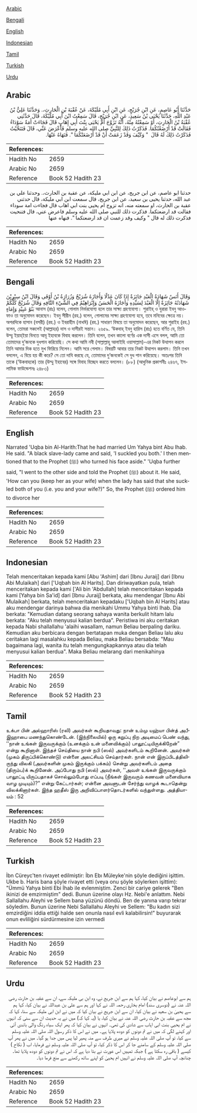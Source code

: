 [Arabic](#arabic)

[Bengali](#bengali)

[English](#english)

[Indonesian](#indonesian)

[Tamil](#tamil)

[Turkish](#turkish)

[Urdu](#urdu)

## Arabic


<div dir="rtl" lang="ar" style={{fontSize:'larger',backgroundColor:'#f8f9fa',padding:20}}>
حَدَّثَنَا أَبُو عَاصِمٍ، عَنِ ابْنِ جُرَيْجٍ، عَنِ ابْنِ أَبِي مُلَيْكَةَ، عَنْ عُقْبَةَ بْنِ الْحَارِثِ،‏.‏ وَحَدَّثَنَا عَلِيُّ بْنُ عَبْدِ اللَّهِ، حَدَّثَنَا يَحْيَى بْنُ سَعِيدٍ، عَنِ ابْنِ جُرَيْجٍ، قَالَ سَمِعْتُ ابْنَ أَبِي مُلَيْكَةَ، قَالَ حَدَّثَنِي عُقْبَةُ بْنُ الْحَارِثِ، أَوْ سَمِعْتُهُ مِنْهُ، أَنَّهُ تَزَوَّجَ أُمَّ يَحْيَى بِنْتَ أَبِي إِهَابٍ قَالَ فَجَاءَتْ أَمَةٌ سَوْدَاءُ فَقَالَتْ قَدْ أَرْضَعْتُكُمَا‏.‏ فَذَكَرْتُ ذَلِكَ لِلنَّبِيِّ صلى الله عليه وسلم فَأَعْرَضَ عَنِّي، قَالَ فَتَنَحَّيْتُ فَذَكَرْتُ ذَلِكَ لَهُ قَالَ ‏ "‏ وَكَيْفَ وَقَدْ زَعَمَتْ أَنْ قَدْ أَرْضَعَتْكُمَا ‏"‏‏.‏ فَنَهَاهُ عَنْهَا‏.‏
</div>
<div style={{backgroundColor:'#f8f9fa',padding:20, marginBottom: 10}}><table> <thead> <tr> <th>References:</th> <th></th> </tr> </thead> <tbody><tr><td>Hadith No</td><td>2659</td></tr><tr><td>Arabic No</td><td>2659</td></tr><tr><td>Reference</td><td>Book 52 Hadith 23</td></tr></tbody></table></div>


<div dir="rtl" lang="ar" style={{fontSize:'larger',backgroundColor:'#f8f9fa',padding:20}}>
حدثنا ابو عاصم، عن ابن جريج، عن ابن ابي مليكة، عن عقبة بن الحارث،. وحدثنا علي بن عبد الله، حدثنا يحيى بن سعيد، عن ابن جريج، قال سمعت ابن ابي مليكة، قال حدثني عقبة بن الحارث، او سمعته منه، انه تزوج ام يحيى بنت ابي اهاب قال فجاءت امة سوداء فقالت قد ارضعتكما. فذكرت ذلك للنبي صلى الله عليه وسلم فاعرض عني، قال فتنحيت فذكرت ذلك له قال " وكيف وقد زعمت ان قد ارضعتكما ". فنهاه عنها
</div>
<div style={{backgroundColor:'#f8f9fa',padding:20, marginBottom: 10}}><table> <thead> <tr> <th>References:</th> <th></th> </tr> </thead> <tbody><tr><td>Hadith No</td><td>2659</td></tr><tr><td>Arabic No</td><td>2659</td></tr><tr><td>Reference</td><td>Book 52 Hadith 23</td></tr></tbody></table></div>

## Bengali


<div dir="ltr" lang="bn" style={{fontSize:'larger',backgroundColor:'#f8f9fa',padding:20}}>
وَقَالَ أَنَسٌ شَهَادَةُ الْعَبْدِ جَائِزَةٌ إِذَا كَانَ عَدْلًا وَأَجَازَهُ شُرَيْحٌ وَزُرَارَةُ بْنُ أَوْفَى وَقَالَ ابْنُ سِيْرِيْنَ شَهَادَتُهُ جَائِزَةٌ إِلَّا الْعَبْدَ لِسَيِّدِهِ وَأَجَازَهُ الْحَسَنُ وَإِبْرَاهِيْمُ فِي الشَّيْءِ التَّافِهِ وَقَالَ شُرَيْحٌ كُلُّكُمْ بَنُوْ عَبِيْدٍ وَإِمَاءٍ আনাস (রাঃ) বলেন, গোলাম নির্ভরযোগ্য হলে তার সাক্ষ্য গ্রহণযোগ্য। শুরাইহ্ ও যুরারা ইবনু আওফাও তা অনুমোদন করেছেন। ইবনু সীরীন (রহ.) বলেন, গোলামের সাক্ষ্য গ্রহণযোগ্য হবে, তবে মনিবের ক্ষেত্রে নয়। অপরদিকে হাসান (বসরী) (রহ.) ও ইবরাহীম (নাখঈ) (রহ.) সাধারণ বিষয়ে তা অনুমোদন করেছেন, আর শুরাইহ (রহ.) বলেন, তোমরা সকলেই (আল্লাহর) দাস ও দাসীরই সন্তান। ২৬৫৯. ‘উকবাহ্ ইবনু হারিস (রাঃ) হতে বর্ণিত যে, তিনি উম্মু ইয়াহ্ইয়া বিনতে আবূ ইহাবকে বিবাহ করলেন। তিনি বলেন, তখন কালো বর্ণের এক দাসী এসে বলল, আমি তো তোমাদের দু’জনকে দুধপান করিয়েছি। সে কথা আমি নবী (সাল্লাল্লাহু আলাইহি ওয়াসাল্লাম)-এর নিকট উত্থাপন করলে তিনি আমার দিক হতে মুখ ফিরিয়ে নিলেন। আমি সরে গেলাম। বিষয়টি আবার তার নিকট উত্থাপন করলাম। তিনি তখন বললেন, এ বিয়ে হয় কী করে? সে তো দাবি করছে যে, তোমাদের দু’জনকেই সে দুধ পান করিয়েছে। অতঃপর তিনি তাকে (‘উকবাহকে) তার (উম্মু ইহাবের) সঙ্গে বিবাহ বিচ্ছেদ করতে বললেন। (৮৮) (আধুনিক প্রকাশনীঃ ২৪৬৭, ইসলামিক ফাউন্ডেশনঃ ২৪৮৩)
</div>
<div style={{backgroundColor:'#f8f9fa',padding:20, marginBottom: 10}}><table> <thead> <tr> <th>References:</th> <th></th> </tr> </thead> <tbody><tr><td>Hadith No</td><td>2659</td></tr><tr><td>Arabic No</td><td>2659</td></tr><tr><td>Reference</td><td>Book 52 Hadith 23</td></tr></tbody></table></div>

## English


<div dir="ltr" lang="en" style={{fontSize:'larger',backgroundColor:'#f8f9fa',padding:20}}>
Narrated 'Uqba bin Al-Harith:That he had married Um Yahya bint Abu Ihab. He said. "A black slave-lady came and said, 'I suckled you both.' I then mentioned that to the Prophet (ﷺ) who turned his face aside." 'Uqba further said, "I went to the other side and told the Prophet (ﷺ) about it. He said, 'How can you (keep her as your wife) when the lady has said that she suckled both of you (i.e. you and your wife?)" So, the Prophet (ﷺ) ordered him to divorce her
</div>
<div style={{backgroundColor:'#f8f9fa',padding:20, marginBottom: 10}}><table> <thead> <tr> <th>References:</th> <th></th> </tr> </thead> <tbody><tr><td>Hadith No</td><td>2659</td></tr><tr><td>Arabic No</td><td>2659</td></tr><tr><td>Reference</td><td>Book 52 Hadith 23</td></tr></tbody></table></div>

## Indonesian


<div dir="ltr" lang="id" style={{fontSize:'larger',backgroundColor:'#f8f9fa',padding:20}}>
Telah menceritakan kepada kami [Abu 'Ashim] dari [Ibnu Juraij] dari [Ibnu Abi Mulaikah] dari ['Uqbah bin Al Harits]. Dan diriwayatkan pula, telah menceritakan kepada kami ['Ali bin 'Abdullah] telah menceritakan kepada kami [Yahya bin Sa'id] dari [Ibnu Juraij] berkata, aku mendengar [Ibnu Abi Mulaikah] berkata, telah menceritakan kepadaku ['Uqbah bin Al Harits] atau aku mendengar darinya bahwa dia menikahi Ummu Yahya binti Ihab. Dia berkata: "Kemudian datang seorang sahaya wanita berkulit hitam lalu berkata: "Aku telah menyusui kalian berdua". Peristiwa ini aku ceritakan kepada Nabi shallallahu 'alaihi wasallam, namun Beliau berpaling dariku. Kemudian aku berbicara dengan bertatapan muka dengan Beliau lalu aku ceritakan lagi masalahku kepada Beliau, maka Beliau bersabda: "Mau bagaimana lagi, wanita itu telah mengungkapkannya atau dia telah menyusui kalian berdua". Maka Beliau melarang dari menikahinya
</div>
<div style={{backgroundColor:'#f8f9fa',padding:20, marginBottom: 10}}><table> <thead> <tr> <th>References:</th> <th></th> </tr> </thead> <tbody><tr><td>Hadith No</td><td>2659</td></tr><tr><td>Arabic No</td><td>2659</td></tr><tr><td>Reference</td><td>Book 52 Hadith 23</td></tr></tbody></table></div>

## Tamil


<div dir="ltr" lang="ta" style={{fontSize:'larger',backgroundColor:'#f8f9fa',padding:20}}>
உக்பா பின் அல்ஹாரிஸ் (ரலி) அவர்கள் கூறியதாவது: நான் உம்மு யஹ்யா பின்த் அபீஇஹாபை மணந்துகொண்டேன். (இந்நிலையில்) ஒரு கறுப்பு நிற அடிமைப் பெண் வந்து, ‘‘நான் உங்கள் இருவருக்கும் (உனக்கும் உன் மனைவிக்கும்) பாலூட்டியிருக்கிறேன்” என்று கூறினாள். இந்தச் செய்தியை நான் நபி (ஸல்) அவர்களிடம் கூறினேன். அவர்கள் (முகம் திருப்பிக்கொண்டு) என்னை அலட்சியம் செய்தார்கள். நான் என் இருப்பிடத்திலிருந்து விலகி (அவர்களின் முகம் இருக்கும் பக்கம்) சென்று அவர்களிடம் அதை (திரும்ப)க் கூறினேன். அப்போது நபி (ஸல்) அவர்கள், ‘‘அவள் உங்கள் இருவருக்கும் பாலூட்டி யிருப்பதாகச் சொல்லும்போது எப்படி (நீங்கள் இருவரும் கணவன் மனைவியாக வாழ முடியும்)?” என்று கேட்டார்கள்; என்னை அவளுடன் சேர்ந்து வாழக் கூடாதென்று விலக்கினார்கள். இந்த ஹதீஸ் இரு அறிவிப்பாளர்தொடர்களில் வந்துள்ளது. அத்தியாயம் : 52
</div>
<div style={{backgroundColor:'#f8f9fa',padding:20, marginBottom: 10}}><table> <thead> <tr> <th>References:</th> <th></th> </tr> </thead> <tbody><tr><td>Hadith No</td><td>2659</td></tr><tr><td>Arabic No</td><td>2659</td></tr><tr><td>Reference</td><td>Book 52 Hadith 23</td></tr></tbody></table></div>

## Turkish


<div dir="ltr" lang="tr" style={{fontSize:'larger',backgroundColor:'#f8f9fa',padding:20}}>
İbn Cüreyc'ten rivayet edilmiştir: İbn Ebı Müleyke'nin şöyle dediğini işittim. Ukbe b. Haris bana şöyle rivayet etti (veya onu şöyle söylerken işittim): "Ümmü Yahya binti Ebi İhab ile evlenmiştim. Zenci bir cariye gelerek "Ben ikinizi de emzirmiştim" dedi. Bunun üzerine olayı Hz. Nebi'e anlattım. Nebi Sallallahu Aleyhi ve Sellem bana yüzünü döndü. Ben de yanına varıp tekrar söyledim. Bunun üzerine Nebi Sallallahu Aleyhi ve Sellem: "Bu kadın sizi emzirdiğini iddia ettiği halde sen onunla nasıl evli kalabilirsin!" buyurarak onun evliliğini sürdürmesine izin vermedi
</div>
<div style={{backgroundColor:'#f8f9fa',padding:20, marginBottom: 10}}><table> <thead> <tr> <th>References:</th> <th></th> </tr> </thead> <tbody><tr><td>Hadith No</td><td>2659</td></tr><tr><td>Arabic No</td><td>2659</td></tr><tr><td>Reference</td><td>Book 52 Hadith 23</td></tr></tbody></table></div>

## Urdu


<div dir="rtl" lang="ur" style={{fontSize:'larger',backgroundColor:'#f8f9fa',padding:20}}>
ہم سے ابوعاصم نے بیان کیا، کہا ہم سے ابن جریج نے، وہ ابن بی ملیکہ سے، ان سے عقبہ بن حارث رضی اللہ عنہ نے (دوسری سند) امام بخاری رحمہ اللہ نے کہا اور ہم سے علی بن عبداللہ نے بیان کیا، کہا ہم سے یحییٰ بن سعید نے بیان کیا، ان سے ابن جریج نے بیان کیا کہ میں نے ابن ابی ملیکہ سے سنا، کہا کہ مجھ سے عقبہ بن حارث رضی اللہ عنہ نے بیان کیا، یا (یہ کہا کہ) میں نے یہ حدیث ان سے سنی کہ انہوں نے ام یحیی بنت ابی اہاب سے شادی کی تھی۔ انہوں نے بیان کیا کہ پھر ایک سیاہ رنگ والی باندی آئی اور کہنے لگی کہ میں نے تم دونوں کو دودھ پلایا ہے۔ میں نے اس کا ذکر رسول اللہ صلی اللہ علیہ وسلم سے کیا، تو آپ صلی اللہ علیہ وسلم نے میری طرف سے منہ پھیر لیا پس میں جدا ہو گیا۔ میں نے پھر آپ صلی اللہ علیہ وسلم کے سامنے جا کر اس کا ذکر کیا، تو آپ صلی اللہ علیہ وسلم نے فرمایا، اب ( نکاح ) کیسے ( باقی رہ سکتا ہے ) جبکہ تمہیں اس عورت نے بتا دیا ہے کہ اس نے تم دونوں کو دودھ پلایا تھا۔ چنانچہ آپ صلی اللہ علیہ وسلم نے انہیں ام یحییٰ کو اپنے ساتھ رکھنے سے منع فرما دیا۔
</div>
<div style={{backgroundColor:'#f8f9fa',padding:20, marginBottom: 10}}><table> <thead> <tr> <th>References:</th> <th></th> </tr> </thead> <tbody><tr><td>Hadith No</td><td>2659</td></tr><tr><td>Arabic No</td><td>2659</td></tr><tr><td>Reference</td><td>Book 52 Hadith 23</td></tr></tbody></table></div>